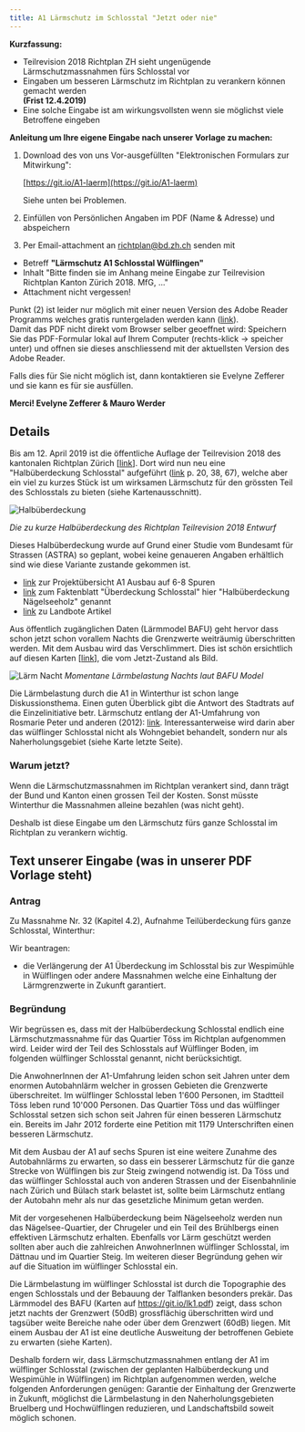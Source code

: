 ```yaml
---
title: A1 Lärmschutz im Schlosstal "Jetzt oder nie"
---
```


**Kurzfassung:**
- Teilrevision 2018 Richtplan ZH sieht ungenügende
Lärmschutzmassnahmen fürs Schlosstal vor
- Eingaben um besseren Lärmschutz im Richtplan zu verankern können
  gemacht werden  
  **(Frist 12.4.2019)**
- Eine solche Eingabe ist am wirkungsvollsten wenn sie möglichst viele
Betroffene eingeben


**Anleitung um Ihre eigene Eingabe nach unserer Vorlage zu machen:**
1. Download des von uns Vor-ausgefüllten "Elektronischen Formulars zur Mitwirkung":

   [https://git.io/A1-laerm](https://git.io/A1-laerm)

   Siehe unten bei Problemen.
2. Einfüllen von Persönlichen Angaben im PDF (Name & Adresse) und
  abspeichern
3. Per Email-attachment an [richtplan@bd.zh.ch](richtplan@bd.zh.ch)
senden mit
  - Betreff **"Lärmschutz A1 Schlosstal Wülflingen"**
  - Inhalt "Bitte finden sie im Anhang meine Eingabe zur Teilrevision
  Richtplan Kanton Zürich 2018. MfG, ..."
  - Attachment nicht vergessen!


Punkt (2) ist leider nur möglich mit einer neuen Version des Adobe
Reader Programms welches gratis runtergeladen werden kann
([link](https://get.adobe.com/de/reader/otherversions/)).  
Damit das PDF nicht direkt vom Browser selber geoeffnet wird: Speichern Sie das 
PDF-Formular lokal auf Ihrem Computer (rechts-klick -> speicher unter) und offnen sie dieses 
anschliessend mit der aktuellsten Version des Adobe Reader. 

Falls dies
für Sie nicht möglich ist, dann kontaktieren sie Evelyne Zefferer <a
href="javascript:location='mailto:\u0065\u0077\u007a\u0040\u0067\u006d\u0078\u002e\u0063\u0068';void
0"><script
type="text/javascript">document.write('\u0065\u0077\u007a\u0040\u0067\u006d\u0078\u002e\u0063\u0068')</script></a>
und sie kann es für sie ausfüllen.

**Merci! Evelyne Zefferer & Mauro Werder**

## Details

Bis am 12. April 2019 ist die öffentliche Auflage der Teilrevision
2018 des kantonalen Richtplan Zürich
[[link](https://are.zh.ch/internet/baudirektion/are/de/raumplanung/richtplaene/kantonaler_richtplan/kt_richtplan_laufende_verfahren/krp_paket_2018.html)].
Dort wird nun neu eine "Halbüberdeckung Schlosstal" aufgeführt
([link](https://github.com/schlosstal/schlosstal.github.io/files/3025596/oeff_auflage_Richtplantext_RPP18.pdf)
p. 20, 38, 67), welche aber ein viel zu kurzes Stück ist um wirksamen
Lärmschutz für den grössten Teil des Schlosstals zu bieten (siehe Kartenausschnitt).


![Halbüberdeckung](https://user-images.githubusercontent.com/4098145/55277638-6f0dfc80-52fa-11e9-8fd2-f5aef077363f.png
"vom Richtplan ZH 2018")

*Die zu kurze Halbüberdeckung des Richtplan Teilrevision 2018 Entwurf*


Dieses Halbüberdeckung wurde auf Grund einer Studie vom Bundesamt für
Strassen (ASTRA) so geplant, wobei keine genaueren Angaben erhältlich sind
wie diese Variante zustande gekommen ist.
- [link](https://www.astra.admin.ch/astra/de/home/themen/nationalstrassen/baustellen/nordostschweiz/a1-winterthur-toess-winterthur-ost-6-spurausbau/projektuebersicht.html)
zur Projektübersicht A1 Ausbau auf 6-8 Spuren
- [link](https://github.com/schlosstal/schlosstal.github.io/files/3025622/18_08_29_6SP_Faktenblatt_HUED_Nagelseeholz_V1.pdf)
zum Faktenblatt "Überdeckung Schlosstal" hier "Halbüberdeckung
Nägelseeholz" genannt
- [link](https://www.landbote.ch/winterthur/standard/jetzt-darf-auch-toess-auf-einen-autobahndeckel-hoffen/story/18610555)
  zu Landbote Artikel


Aus öffentlich zugänglichen Daten (Lärmmodel BAFU) geht hervor
dass schon jetzt schon vorallem Nachts die Grenzwerte weiträumig
überschritten werden.  Mit dem Ausbau wird das Verschlimmert.  Dies
ist schön ersichtlich auf diesen Karten
[[link](https://github.com/schlosstal/schlosstal.github.io/files/3025882/laerm-karten-schlosstal.pdf)],
die vom Jetzt-Zustand als Bild.


![Lärm Nacht](https://user-images.githubusercontent.com/4098145/55280929-4bf84280-5324-11e9-86ef-21fcd4f0aca9.png)
*Momentane Lärmbelastung Nachts laut BAFU Model*


Die Lärmbelastung durch die A1 in Winterthur ist schon lange
Diskussionsthema.  Einen guten Überblick gibt die Antwort des
Stadtrats auf die Einzelinitiative betr. Lärmschutz entlang der
A1-Umfahrung von Rosmarie Peter und anderen (2012):
[link](http://gemeinderat.winterthur.ch/dl.php/de/iwebi_570cb33c41a93/13_023347.pdf).
Interessanterweise wird darin aber das wülflinger Schlosstal nicht als
Wohngebiet behandelt, sondern nur als Naherholungsgebiet (siehe Karte
letzte Seite).


### Warum jetzt?

Wenn die Lärmschutzmassnahmen im Richtplan verankert sind, dann trägt
der Bund und Kanton einen grossen Teil der Kosten.  Sonst müsste
Winterthur die Massnahmen alleine bezahlen (was nicht geht).

Deshalb ist diese Eingabe um den Lärmschutz fürs ganze Schlosstal im
Richtplan zu verankern wichtig.

## Text unserer Eingabe (was in unserer PDF Vorlage steht)

### Antrag

Zu Massnahme Nr. 32 (Kapitel 4.2), Aufnahme Teilüberdeckung
fürs ganze Schlosstal, Winterthur:

Wir beantragen:
- die Verlängerung der A1 Überdeckung im Schlosstal bis zur Wespimühle
  in Wülflingen oder andere Massnahmen welche eine Einhaltung der
  Lärmgrenzwerte in Zukunft garantiert.

### Begründung

Wir begrüssen es, dass mit der Halbüberdeckung Schlosstal endlich
eine Lärmschutzmassnahme für das Quartier Töss im Richtplan
aufgenommen wird.  Leider wird der Teil des Schlosstals auf Wülflinger
Boden, im folgenden wülflinger Schlosstal genannt, nicht berücksichtigt.

Die AnwohnerInnen der A1-Umfahrung leiden schon seit Jahren unter dem
enormen Autobahnlärm welcher in grossen Gebieten die Grenzwerte
überschreitet. Im wülflinger Schlosstal leben 1'600 Personen, im
Stadtteil Töss leben rund 10'000 Personen. Das Quartier Töss und das
wülflinger Schlosstal setzen sich schon seit Jahren für einen besseren
Lärmschutz ein. Bereits im Jahr 2012 forderte eine Petition mit 1179
Unterschriften einen besseren Lärmschutz.

Mit dem Ausbau der A1 auf sechs Spuren ist eine weitere Zunahme des
Autobahnlärms zu erwarten, so dass ein besserer Lärmschutz für die
ganze Strecke von Wülflingen bis zur Steig zwingend notwendig ist. Da
Töss und das wülflinger Schlosstal auch von anderen Strassen und der
Eisenbahnlinie nach Zürich und Bülach stark belastet ist, sollte beim
Lärmschutz entlang der Autobahn mehr als nur das gesetzliche Minimum
getan werden.

Mit der vorgesehenen Halbüberdeckung beim Nägelseeholz werden nun das
Nägelsee-Quartier, der Chrugeler und ein Teil des Brühlbergs einen
effektiven Lärmschutz erhalten. Ebenfalls vor Lärm geschützt werden
sollten aber auch die zahlreichen AnwohnerInnen wülflinger Schlosstal,
im Dättnau und im Quartier Steig.  Im weiteren dieser Begründung gehen
wir auf die Situation im wülflinger Schlosstal ein.

Die Lärmbelastung im wülflinger Schlosstal ist durch die Topographie
des engen Schlosstals und der Bebauung der Talflanken besonders
prekär.  Das Lärmmodel des BAFU (Karten auf https://git.io/lk1.pdf)
zeigt, dass schon jetzt nachts der Grenzwert (50dB) grossflächig
überschritten wird und tagsüber weite Bereiche nahe oder über dem
Grenzwert (60dB) liegen.  Mit einem Ausbau der A1 ist eine deutliche
Ausweitung der betroffenen Gebiete zu erwarten (siehe Karten).

Deshalb fordern wir, dass Lärmschutzmassnahmen entlang der A1 im
wülflinger Schlosstal (zwischen der geplanten Halbüberdeckung und
Wespimühle in Wülflingen) im Richtplan aufgenommen werden, welche
folgenden Anforderungen genügen: Garantie der Einhaltung der
Grenzwerte in Zukunft, möglichst die Lärmbelastung in den
Naherholungsgebieten Bruelberg und Hochwülflingen reduzieren, und
Landschaftsbild soweit möglich schonen.
